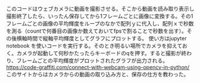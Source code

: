 このコードはウェブカメラに動画を撮影させる。そこから動画を読み取り表示し撮影終了したら、いったん保存してから1フレームごとに画像に変換する。その1フレームごとの画像の平均輝度をループのなかで配列ｙに代入し、配列ｘで秒数を測る（countで何番目の画像か数えておいてfpsで割ることで秒数を出す）。その後横軸時間で縦軸平均輝度としてグラフにプロットする。
使い方はjupyter notebook を使いコードを実行する。そのとき明るい場所でカメラを抑えておく。カメラが起動して何秒かたったらキーボードのqを押す。すると撮影が終わり、フレームごとの平均輝度がプロットされたグラフが出力される。
https://code-graffiti.com/connect-with-webcam-using-opencv-in-python/
このサイトからはカメラからの動画の取り込み方と、保存の仕方を教わった。

